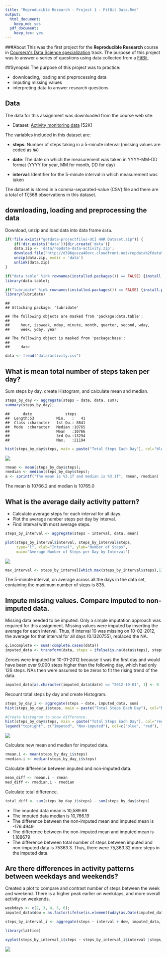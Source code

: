 ```yaml
---
title: "Reproducible Research - Project 1 - FitBit Data.Rmd"
output:
  html_document:
    keep_md: yes
  pdf_document: 
    keep_tex: yes
---
```


###About
This was the first project for the **Reproducible Research** course in [Coursera's Data Science specialization](https://www.coursera.org/learn/reproducible-research/home/welcome)  track. 
The purpose of this project was to answer a series of questions using data collected from a [FitBit](http://en.wikipedia.org/wiki/Fitbit).


##Synopsis
The purpose of this project was to practice:

* downloading, loading and preprocessing data
* imputing missing values
* interpreting data to answer research questions

## Data
The data for this assignment was downloaded from the course web site:

* Dataset: [Activity monitoring data](https://d396qusza40orc.cloudfront.net/repdata%2Fdata%2Factivity.zip) [52K]

The variables included in this dataset are:

* **steps**: Number of steps taking in a 5-minute interval (missing values are coded as `NA`)

* **date**: The date on which the measurement was taken in YYYY-MM-DD format (YYYY for year, MM for month, DD for day)

* **interval**: Identifier for the 5-minute interval in which measurement was taken

The dataset is stored in a comma-separated-value (CSV) file and there are a total of 17,568 observations in this dataset.

## downloading, loading and preprocessing the data

Download, unzip and load data into data frame `data`. 

```r
if(!file.exists("getdata-projectfiles-UCI HAR Dataset.zip")) {
    if(!dir.exists('data')){dir.create('data')}
    data.zip <- 'data/repdata-data-activity.zip';
    download.file("http://d396qusza40orc.cloudfront.net/repdata%2Fdata%2Factivity.zip",data.zip)
    unzip(data.zip, exdir = 'data')
    unlink(data.zip)
}

if("data.table" %in% rownames(installed.packages()) == FALSE) {install.packages("data.table")}
library(data.table);

if("lubridate" %in% rownames(installed.packages()) == FALSE) {install.packages("lubridate")}
library(lubridate)
```

```
## 
## Attaching package: 'lubridate'
```

```
## The following objects are masked from 'package:data.table':
## 
##     hour, isoweek, mday, minute, month, quarter, second, wday,
##     week, yday, year
```

```
## The following object is masked from 'package:base':
## 
##     date
```

```r
data <- fread("data/activity.csv")
```


## What is mean total number of steps taken per day?
Sum steps by day, create Histogram, and calculate mean and median.

```r
steps_by_day <- aggregate(steps ~ date, data, sum);
summary(steps_by_day);
```

```
##      date               steps      
##  Length:53          Min.   :   41  
##  Class :character   1st Qu.: 8841  
##  Mode  :character   Median :10765  
##                     Mean   :10766  
##                     3rd Qu.:13294  
##                     Max.   :21194
```

```r
hist(steps_by_day$steps, main = paste("Total Steps Each Day"), col="blue", xlab="Number of Steps", breaks = 16);
```

![](PA1_template_files/figure-html/unnamed-chunk-2-1.png)<!-- -->

```r
rmean <- mean(steps_by_day$steps);
rmedian <- median(steps_by_day$steps);
a <- sprintf("The mean is %3.1f and median is %3.1f", rmean, rmedian)
```
The mean is 10766.2 and median is 10765.0

## What is the average daily activity pattern?

* Calculate average steps for each interval for all days. 
* Plot the average number steps per day by interval. 
* Find interval with most average steps. 


```r
steps_by_interval <- aggregate(steps ~ interval, data, mean)

plot(steps_by_interval$interval, steps_by_interval$steps, 
     type="l", xlab="Interval", ylab="Number of Steps",
     main="Average Number of Steps per Day by Interval")
```

![](PA1_template_files/figure-html/unnamed-chunk-3-1.png)<!-- -->

```r
max_interval <- steps_by_interval[which.max(steps_by_interval$steps),1]
```


The 5-minute interval, on average across all the days in the data set, containing the maximum number of steps is 835.


## Impute missing values. Compare imputed to non-imputed data.
Missing data needed to be imputed. 
Only a simple imputation approach was required for this assignment. 
Missing values were imputed by inserting the average for each interval. Thus, if interval 10 was missing on 10-02-2012, the average for that interval for all days (0.1320755), replaced the NA. 


```r
q.incomplete <- sum(!complete.cases(data))
imputed_data <- transform(data, steps = ifelse(is.na(data$steps), steps_by_interval$steps[match(data$interval, steps_by_interval$interval)], data$steps))
```

Zeroes were imputed for 10-01-2012 because it was the first day and would have been over 9,000 steps higher than the following day, which had only 126 steps. NAs then were assumed to be zeros to fit the rising trend of the data. 


```r
imputed_data[as.character(imputed_data$date) == "2012-10-01", 1] <- 0
```

Recount total steps by day and create Histogram. 


```r
steps_by_day_i <- aggregate(steps ~ date, imputed_data, sum)
hist(steps_by_day_i$steps, main = paste("Total Steps Each Day"), col="blue", xlab="Number of Steps", breaks = 16)

#Create Histogram to show difference. 
hist(steps_by_day$steps, main = paste("Total Steps Each Day"), col="red", xlab="Number of Steps", add=T, breaks = 16)
legend("topright", c("Imputed", "Non-imputed"), col=c("blue", "red"), lwd=10)
```

![](PA1_template_files/figure-html/unnamed-chunk-6-1.png)<!-- -->

Calculate new mean and median for imputed data. 

```r
rmean.i <- mean(steps_by_day_i$steps)
rmedian.i <- median(steps_by_day_i$steps)
```

Calculate difference between imputed and non-imputed data.

```r
mean_diff <- rmean.i - rmean
med_diff <- rmedian.i - rmedian
```

Calculate total difference.

```r
total_diff <- sum(steps_by_day_i$steps) - sum(steps_by_day$steps)
```
* The imputed data mean is 10,589.69
* The imputed data median is 10,766.19
* The difference between the non-imputed mean and imputed mean is -176.4949
* The difference between the non-imputed mean and imputed mean is 1.188679
* The difference between total number of steps between imputed and non-imputed data is 75363.3. Thus, there were 75,363.32 more steps in the imputed data.


## Are there differences in activity patterns between weekdays and weekends?
Created a plot to compare and contrast number of steps between the week and weekend. There is a higher peak earlier on weekdays, and more overall activity on weekends.  

```r
weekdays <- c(2, 3, 4, 5, 6); 
imputed_data$dow = as.factor(ifelse(is.element(wday(as.Date(imputed_data$date)),weekdays), "Weekday", "Weekend"))

steps_by_interval_i <- aggregate(steps ~ interval + dow, imputed_data, mean)

library(lattice)

xyplot(steps_by_interval_i$steps ~ steps_by_interval_i$interval |steps_by_interval_i$dow, main="Average Steps per Day by Interval",xlab="Interval", ylab="Steps",layout=c(1,2), type="l")
```

![](PA1_template_files/figure-html/unnamed-chunk-10-1.png)<!-- -->

